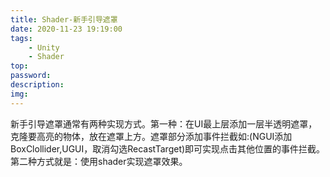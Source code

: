 ```yaml
---
title: Shader-新手引导遮罩
date: 2020-11-23 19:19:00
tags:
    - Unity
    - Shader
top:
password:
description:
img:
---
```

新手引导遮罩通常有两种实现方式。第一种：在UI最上层添加一层半透明遮罩，克隆要高亮的物体，放在遮罩上方。遮罩部分添加事件拦截如:(NGUI添加BoxClollider,UGUI，取消勾选RecastTarget)即可实现点击其他位置的事件拦截。第二种方式就是：使用shader实现遮罩效果。